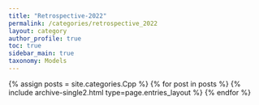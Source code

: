 ```yaml
---
title: "Retrospective-2022"
permalink: /categories/retrospective_2022
layout: category
author_profile: true
toc: true
sidebar_main: true
taxonomy: Models
---
```


{% assign posts = site.categories.Cpp %}
{% for post in posts %} {% include archive-single2.html type=page.entries_layout %} {% endfor %}